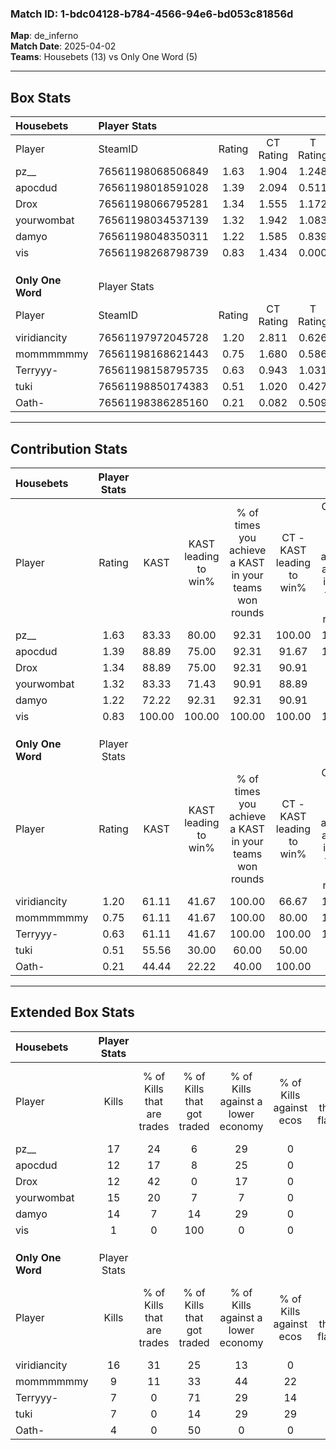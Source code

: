 ### Match ID: 1-bdc04128-b784-4566-94e6-bd053c81856d  
**Map**: de_inferno  
**Match Date**: 2025-04-02  
**Teams**: Housebets (13) vs Only One Word (5)  

---  

## Box Stats  

| **Housebets**     | Player Stats      |        |           |          |        |      |       |         |        |      |     |
| :- | :- | :-: | :-: | :-: | :-: | :-: | :-: | :-: | :-: | :-: | :-: |
| Player            | SteamID           | Rating | CT Rating | T Rating |  KAST  | ADR  | Kills | Assists | Deaths | K/D  | HS% |
| pz__              | 76561198068506849 |  1.63  |   1.904   |  1.248   | 83.33  | 90.2 |  17   |    6    |   6    | 2.83 | 41  |
| apocdud           | 76561198018591028 |  1.39  |   2.094   |  0.511   | 88.89  | 92.2 |  12   |   14    |   9    | 1.33 | 50  |
| Drox              | 76561198066795281 |  1.34  |   1.555   |  1.172   | 88.89  | 70.7 |  12   |    7    |   7    | 1.71 | 66  |
| yourwombat        | 76561198034537139 |  1.32  |   1.942   |  1.083   | 83.33  | 79.8 |  15   |    5    |   12   | 1.25 | 46  |
| damyo             | 76561198048350311 |  1.22  |   1.585   |  0.839   | 72.22  | 74.2 |  14   |    3    |   10   | 1.40 | 50  |
| vis               | 76561198268798739 |  0.83  |   1.434   |  0.000   | 100.00 | 12.9 |   1   |    2    |   2    | 0.50 | 100 |
|                   |                   |        |           |          |        |      |       |         |        |      |     |
|                   |                   |        |           |          |        |      |       |         |        |      |     |
|                   |                   |        |           |          |        |      |       |         |        |      |     |
| **Only One Word** | Player Stats      |        |           |          |        |      |       |         |        |      |     |
| Player            | SteamID           | Rating | CT Rating | T Rating |  KAST  | ADR  | Kills | Assists | Deaths | K/D  | HS% |
| viridiancity      | 76561197972045728 |  1.20  |   2.811   |  0.626   | 61.11  | 92.7 |  16   |    2    |   13   | 1.23 | 25  |
| mommmmmmy         | 76561198168621443 |  0.75  |   1.680   |  0.586   | 61.11  | 65.7 |   9   |    3    |   14   | 0.64 | 88  |
| Terryyy-          | 76561198158795735 |  0.63  |   0.943   |  1.031   | 61.11  | 73.6 |   7   |    4    |   16   | 0.44 | 85  |
| tuki              | 76561198850174383 |  0.51  |   1.020   |  0.427   | 55.56  | 44.2 |   7   |    2    |   15   | 0.47 | 57  |
| Oath-             | 76561198386285160 |  0.21  |   0.082   |  0.509   | 44.44  | 32.9 |   4   |    0    |   16   | 0.25 | 75  |
---  

## Contribution Stats  

| **Housebets**     | Player Stats |        |                      |                                                        |                           |                                                             |                          |                                                            |
| :- | :-: | :-: | :-: | :-: | :-: | :-: | :-: | :-: |
| Player            |    Rating    |  KAST  | KAST leading to win% | % of times you achieve a KAST in your teams won rounds | CT - KAST leading to win% | CT - % of times you achieve a KAST in your teams won rounds | T - KAST leading to win% | T - % of times you achieve a KAST in your teams won rounds |
| pz__              |     1.63     | 83.33  |        80.00         |                         92.31                          |          100.00           |                           100.00                            |          25.00           |                           50.00                            |
| apocdud           |     1.39     | 88.89  |        75.00         |                         92.31                          |           91.67           |                           100.00                            |          25.00           |                           50.00                            |
| Drox              |     1.34     | 88.89  |        75.00         |                         92.31                          |           90.91           |                            90.91                            |          40.00           |                           100.00                           |
| yourwombat        |     1.32     | 83.33  |        71.43         |                         90.91                          |           88.89           |                            88.89                            |          40.00           |                           100.00                           |
| damyo             |     1.22     | 72.22  |        92.31         |                         92.31                          |           90.91           |                            90.91                            |          100.00          |                           100.00                           |
| vis               |     0.83     | 100.00 |        100.00        |                         100.00                         |          100.00           |                           100.00                            |           0.00           |                            0.00                            |
|                   |              |        |                      |                                                        |                           |                                                             |                          |                                                            |
|                   |              |        |                      |                                                        |                           |                                                             |                          |                                                            |
|                   |              |        |                      |                                                        |                           |                                                             |                          |                                                            |
| **Only One Word** | Player Stats |        |                      |                                                        |                           |                                                             |                          |                                                            |
| Player            |    Rating    |  KAST  | KAST leading to win% | % of times you achieve a KAST in your teams won rounds | CT - KAST leading to win% | CT - % of times you achieve a KAST in your teams won rounds | T - KAST leading to win% | T - % of times you achieve a KAST in your teams won rounds |
| viridiancity      |     1.20     | 61.11  |        41.67         |                         100.00                         |           66.67           |                           100.00                            |          16.67           |                           100.00                           |
| mommmmmmy         |     0.75     | 61.11  |        41.67         |                         100.00                         |           80.00           |                           100.00                            |          14.29           |                           100.00                           |
| Terryyy-          |     0.63     | 61.11  |        41.67         |                         100.00                         |          100.00           |                           100.00                            |          12.50           |                           100.00                           |
| tuki              |     0.51     | 55.56  |        30.00         |                         60.00                          |           50.00           |                            50.00                            |          16.67           |                           100.00                           |
| Oath-             |     0.21     | 44.44  |        22.22         |                         40.00                          |          100.00           |                            50.00                            |           0.00           |                            0.00                            |
---  

## Extended Box Stats  

| **Housebets**     | Player Stats |                            |                            |                                    |                         |                              |                                 |        |                             |                                     |                          |                               |                            |
| :- | :-: | :-: | :-: | :-: | :-: | :-: | :-: | :-: | :-: | :-: | :-: | :-: | :-: |
| Player            |    Kills     | % of Kills that are trades | % of Kills that got traded | % of Kills against a lower economy | % of Kills against ecos | % of Kills that are flawless | % of Kills that are close duels | Deaths | % of Deaths that get traded | % of Deaths against a lower economy | % of Deaths against ecos | % of Deaths that are flawless | % of Deaths that are close |
| pz__              |      17      |             24             |             6              |                 29                 |            0            |              76              |               12                |   6    |              0              |                  0                  |            0             |              83               |             33             |
| apocdud           |      12      |             17             |             8              |                 25                 |            0            |              83              |                8                |   9    |             44              |                 22                  |            0             |              44               |             22             |
| Drox              |      12      |             42             |             0              |                 17                 |            0            |              67              |                8                |   7    |             14              |                 14                  |            0             |              57               |             29             |
| yourwombat        |      15      |             20             |             7              |                 7                  |            0            |              47              |                0                |   12   |             42              |                 25                  |            0             |              50               |             8              |
| damyo             |      14      |             7              |             14             |                 29                 |            0            |              43              |                7                |   10   |             20              |                 20                  |            0             |              80               |             10             |
| vis               |      1       |             0              |            100             |                 0                  |            0            |             100              |               100               |   2    |             50              |                  0                  |            0             |              50               |            100             |
|                   |              |                            |                            |                                    |                         |                              |                                 |        |                             |                                     |                          |                               |                            |
|                   |              |                            |                            |                                    |                         |                              |                                 |        |                             |                                     |                          |                               |                            |
|                   |              |                            |                            |                                    |                         |                              |                                 |        |                             |                                     |                          |                               |                            |
| **Only One Word** | Player Stats |                            |                            |                                    |                         |                              |                                 |        |                             |                                     |                          |                               |                            |
| Player            |    Kills     | % of Kills that are trades | % of Kills that got traded | % of Kills against a lower economy | % of Kills against ecos | % of Kills that are flawless | % of Kills that are close duels | Deaths | % of Deaths that get traded | % of Deaths against a lower economy | % of Deaths against ecos | % of Deaths that are flawless | % of Deaths that are close |
| viridiancity      |      16      |             31             |             25             |                 13                 |            0            |              75              |               13                |   13   |             15              |                  8                  |            0             |              62               |             15             |
| mommmmmmy         |      9       |             11             |             33             |                 44                 |           22            |              67              |               22                |   14   |              0              |                  0                  |            0             |              71               |             7              |
| Terryyy-          |      7       |             0              |             71             |                 29                 |           14            |              86              |               43                |   16   |             13              |                  6                  |            0             |              44               |             6              |
| tuki              |      7       |             0              |             14             |                 29                 |           29            |              71              |               14                |   15   |             13              |                  7                  |            0             |              80               |             7              |
| Oath-             |      4       |             0              |             50             |                 0                  |            0            |              75              |               50                |   16   |             13              |                  6                  |            6             |              75               |             6              |
